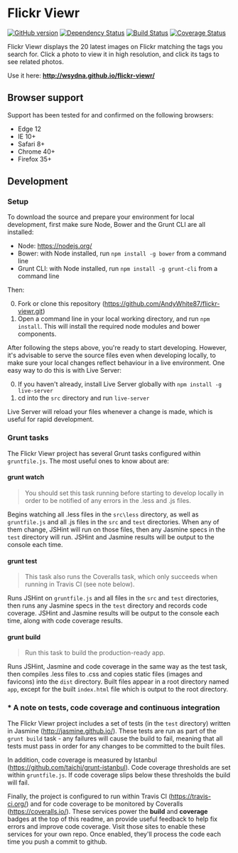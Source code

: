 # Flickr Viewr

[![GitHub version](https://badge.fury.io/gh/AndyWhite87%2Fflickr-viewr.svg)](http://badge.fury.io/gh/AndyWhite87%2Fflickr-viewr)
[![Dependency Status](https://david-dm.org/AndyWhite87/flickr-viewr/dev-status.svg)](https://david-dm.org/AndyWhite87/flickr-viewr#info=devDependencies)
[![Build Status](https://travis-ci.org/AndyWhite87/flickr-viewr.svg?branch=master)](https://travis-ci.org/AndyWhite87/flickr-viewr)
[![Coverage Status](https://coveralls.io/repos/AndyWhite87/flickr-viewr/badge.svg?branch=master&service=github)](https://coveralls.io/github/AndyWhite87/flickr-viewr?branch=master)

Flickr Viewr displays the 20 latest images on Flickr matching the tags you search for. Click a photo to view it in high resolution, and click its tags to see related photos.

Use it here: **http://wsydna.github.io/flickr-viewr/**

## Browser support

Support has been tested for and confirmed on the following browsers:

- Edge 12
- IE 10+
- Safari 8+
- Chrome 40+
- Firefox 35+

## Development

### Setup

To download the source and prepare your environment for local development, first make sure Node, Bower and the Grunt CLI are all installed:

- Node: https://nodejs.org/
- Bower: with Node installed, run `npm install -g bower` from a command line
- Grunt CLI: with Node installed, run `npm install -g grunt-cli` from a command line

Then:

0. Fork or clone this repository (https://github.com/AndyWhite87/flickr-viewr.git)
0. Open a command line in your local working directory, and run `npm install`. This will install the required node modules and bower components.

After following the steps above, you're ready to start developing. However, it's advisable to serve the source files even when developing locally, to make sure your local changes reflect behaviour in a live environment. One easy way to do this is with Live Server:

0. If you haven't already, install Live Server globally with `npm install -g live-server`
0. cd into the `src` directory and run `live-server`

Live Server will reload your files whenever a change is made, which is useful for rapid development.

### Grunt tasks

The Flickr Viewr project has several Grunt tasks configured within `gruntfile.js`. The most useful ones to know about are:

#### grunt watch

> You should set this task running before starting to develop locally in order to be notified of any errors in the .less and .js files.

Begins watching all .less files in the `src\less` directory, as well as `gruntfile.js` and all .js files in the `src` and `test` directories. When any of them change, JSHint will run on those files, then any Jasmine specs in the `test` directory will run. JSHint and Jasmine results will be output to the console each time.

#### grunt test

> This task also runs the Coveralls task, which only succeeds when running in Travis CI (see note below).

Runs JSHint on `gruntfile.js` and all files in the `src` and `test` directories, then runs any Jasmine specs in the `test` directory and records code coverage. JSHint and Jasmine results will be output to the console each time, along with code coverage results.

#### grunt build

> Run this task to build the production-ready app.

Runs JSHint, Jasmine and code coverage in the same way as the test task, then compiles .less files to .css and copies static files (images and favicons) into the `dist` directory. Built files appear in a root directory named `app`, except for the built `index.html` file which is output to the root directory.

### * A note on tests, code coverage and continuous integration

The Flickr Viewr project includes a set of tests (in the `test` directory) written in Jasmine (http://jasmine.github.io/). These tests are run as part of the `grunt build` task - any failures will cause the build to fail, meaning that all tests must pass in order for any changes to be committed to the built files.

In addition, code coverage is measured by Istanbul (https://github.com/taichi/grunt-istanbul). Code coverage thresholds are set within `gruntfile.js`. If code coverage slips below these thresholds the build will fail.

Finally, the project is configured to run within Travis CI (https://travis-ci.org/) and for code coverage to be monitored by Coveralls (https://coveralls.io/). These services power the **build** and **coverage** badges at the top of this readme, an provide useful feedback to help fix errors and improve code coverage. Visit those sites to enable these services for your own repo. Once enabled, they'll process the code each time you push a commit to github.
